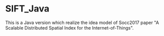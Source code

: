 # SIFT_Java
This is a Java version which realize the idea model of Socc2017 paper "A Scalable Distributed Spatial Index for the Internet-of-Things".
